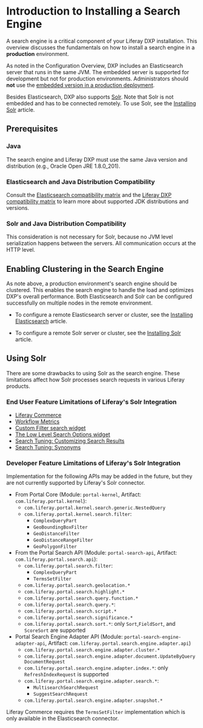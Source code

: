 # Introduction to Installing a Search Engine

A search engine is a critical component of your Liferay DXP installation. This overview discusses the fundamentals on how to install a search engine in a **production** environment.

As noted in the Configuration Overview<!-- TODO link -->, DXP includes an Elasticsearch server that runs in the same JVM. The embedded server is supported for development but not for production environments. Administrators should **not** use the [embedded version in a production deployment](https://help.liferay.com/hc/en-us/articles/360029031631-Elasticsearch#embedded-vs-remote-operation-mode).

Besides Elasticsearch, DXP also supports [Solr](http://lucene.apache.org/solr). Note that Solr is not embedded and has to be connected remotely. To use Solr, see the [Installing Solr](https://help.liferay.com/hc/articles/360032264052-Installing-Solr) article.

## Prerequisites

### Java

The search engine and Liferay DXP must use the same Java version and distribution (e.g., Oracle Open JRE 1.8.0_201).

### Elasticsearch and Java Distribution Compatibility

Consult the [Elasticsearch compatibility matrix](https://www.elastic.co/support/matrix#matrix_jvm) and the [Liferay DXP compatibility matrix](https://help.liferay.com/hc/en-us/articles/360049238151) to learn more about supported JDK distributions and versions.

### Solr and Java Distribution Compatibility

This consideration is not necessary for Solr, because no JVM level serialization happens between the servers. All communication occurs at the HTTP level.

## Enabling Clustering in the Search Engine

As note above, a production environment's search engine should be clustered. This enables the search engine to handle the load and optimizes DXP's overall performance. Both Elasticsearch and Solr can be configured successfully on multiple nodes in the remote environment.

* To configure a remote Elasticsearch server or cluster, see the [Installing Elasticsearch](https://help.liferay.com/hc/articles/360028711132-Installing-Elasticsearch) article.

* To configure a remote Solr server or cluster, see the [Installing Solr](https://help.liferay.com/hc/articles/360032264052-Installing-Solr) article.

## Using Solr

There are some drawbacks to using Solr as the search engine. These limitations affect how Solr processes search requests in various Liferay products.

### End User Feature Limitations of Liferay's Solr Integration

* [Liferay Commerce](https://help.liferay.com/hc/en-us/articles/360017869952)
* [Workflow Metrics](https://help.liferay.com/hc/en-us/articles/360029042071-Workflow-Metrics-The-Service-Level-Agreement-SLA-)
* [Custom Filter search widget](https://help.liferay.com/hc/en-us/articles/360028721272-Filtering-Search-Results-with-the-Custom-Filter-Widget)
* [The Low Level Search Options widget](https://help.liferay.com/hc/en-us/articles/360032607571-Low-Level-Search-Options-Searching-Additional-or-Alternate-Indexes)
* [Search Tuning: Customizing Search Results](https://help.liferay.com/hc/en-us/articles/360034473872-Search-Tuning-Customizing-Search-Results)
* [Search Tuning: Synonyms](https://help.liferay.com/hc/articles/360034473852-Search-Tuning-Synonym-Sets)

### Developer Feature Limitations of Liferay's Solr Integration

Implementation for the following APIs may be added in the future, but they are not currently supported by Liferay's Solr connector.

* From Portal Core (Module: `portal-kernel`, Artifact:
    `com.liferay.portal.kernel`):
  * `com.liferay.portal.kernel.search.generic.NestedQuery`
  * `com.liferay.portal.kernel.search.filter`:
    * `ComplexQueryPart`
    * `GeoBoundingBoxFilter`
    * `GeoDistanceFilter`
    * `GeoDistanceRangeFilter`
    * `GeoPolygonFilter`
* From the Portal Search API (Module: `portal-search-api`, Artifact:
    `com.liferay.portal.search.api`):
  * `com.liferay.portal.search.filter`:
    * `ComplexQueryPart`
    * `TermsSetFilter`
  * `com.liferay.portal.search.geolocation.*`
  * `com.liferay.portal.search.highlight.*`
  * `com.liferay.portal.search.query.function.*`
  * `com.liferay.portal.search.query.*`:
  * `com.liferay.portal.search.script.*`
  * `com.liferay.portal.search.significance.*`
  * `com.liferay.portal.search.sort.*`: only `Sort`,`FieldSort`, and `ScoreSort` are supported
* Portal Search Engine Adapter API (Module: `portal-search-engine-adapter-api`,
    Artifact: `com.liferay.portal.search.engine.adapter.api`)
  * `com.liferay.portal.search.engine.adapter.cluster.*`
  * `com.liferay.portal.search.engine.adapter.document.UpdateByQueryDocumentRequest`
  * `com.liferay.portal.search.engine.adapter.index.*`: only `RefreshIndexRequest` is supported
  * `com.liferay.portal.search.engine.adapter.search.*`:
    * `MultisearchSearchRequest`
    * `SuggestSearchRequest`
  * `com.liferay.portal.search.engine.adapter.snapshot.*`

Liferay Commerce requires the `TermsSetFilter` implementation which is only available in the Elasticsearch connector.
